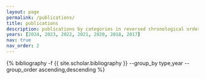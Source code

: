 ```yaml
---
layout: page
permalink: /publications/
title: publications
description: publications by categories in reversed chronological order. generated by jekyll-scholar.<br> note&#58 * indicates equal contributions. † indicates that the author ordering is alphabetical.
years: [2024, 2023, 2022, 2021, 2020, 2018, 2017]
nav: true
nav_order: 2
---
```


<!-- _pages/publications.md -->
<div class="publications">

{% bibliography -f {{ site.scholar.bibliography }} --group_by type,year --group_order ascending,descending %}

</div>
